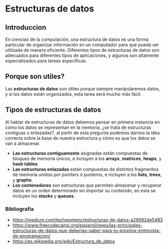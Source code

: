 # Estructuras de datos
## Introduccion
En ciencias de la computación, una estructura de datos​ es una forma particular de organizar información en un computador para que pueda ser utilizada de manera eficiente.​ Diferentes tipos de estructuras de datos son adecuados para diferentes tipos de aplicaciones, y algunos son altamente especializados para tareas específicas.
## Porque son utiles? 
Las **estructuras de datos** son útiles porque siempre manipularemos datos, y si los datos están organizados, esta tarea será mucho más fácil.

## Tipos de estructuras de datos
Al hablar de estructuras de datos debemos pensar en primera instancia en cómo los datos se representan en la memoria, ¿se trata de estructuras contiguas o enlazadas?, al partir de esta pregunta podemos darnos la idea correcta sobre la base de nuestra estructura y cómo es que los datos se van a almacenar.

- **Las estructuras contiguamente** asignadas están compuestas de bloques de memoria únicos, e incluyen a los **arrays**, **matrices**, **heaps**, y **hash tables**.
- **Las estructuras enlazadas** están compuestas de distintos fragmentos de memoria unidos por pointers ó punteros, e incluyen a los **lists**, **trees**, y **graphs**.
- **Los contenedores** son estructuras que permiten almacenar y recuperar datos en un orden determinado sin importar su contenido, en esta se incluyen los **stacks** y **queues**.

### Bibliografia
- https://medium.com/techwomenc/estructuras-de-datos-a29062de5483
- https://www.freecodecamp.org/espanol/news/las-principales-estructuras-de-datos-que-deberias-saber-para-tu-proxima-entrevista-de-programacion/
- https://es.wikipedia.org/wiki/Estructura_de_datos